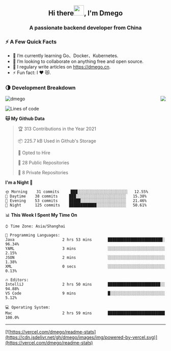 <h2 align="center">Hi there<img src="https://cdn.jsdelivr.net/gh/dmego/images/img/Hi.gif" height="32" />, I'm Dmego </h2>
<h3 align="center">A passionate backend developer from China</h3>

### ⚡️ A Few Quick Facts

<ul>
    <li> 🌱 I’m currently learning Go、Docker、Kubernetes.</li>
    <li> 👯 I’m looking to collaborate on anything free and open source.</li>
    <li> 📝 I regulary write articles on <a href="https://dmego.cn">https://dmego.cn</a>.</li>
    <li> ⚡ Fun fact: I ❤️ 😻.</li>
</ul>

### 🌗 Development Breakdown

<img src="https://komarev.com/ghpvc/?username=dmego" alt="dmego" />

<img align="right" src="https://readme-stats-dmego.vercel.app/api?username=dmego&show_icons=true&icon_color=1573B3&hide_title=true&text_color=718096&bg_color=00000000&hide_border=true"/>

<!--START_SECTION:waka-->
![Lines of code](https://img.shields.io/badge/From%20Hello%20World%20I%27ve%20Written-242782%20lines%20of%20code-blue)

**🐱 My Github Data** 

> 🏆 313 Contributions in the Year 2021
 > 
> 📦 225.7 kB Used in Github's Storage 
 > 
> 💼 Opted to Hire
 > 
> 📜 28 Public Repositories 
 > 
> 🔑 8 Private Repositories  
 > 
**I'm a Night 🦉** 

```text
🌞 Morning    31 commits     ███░░░░░░░░░░░░░░░░░░░░░░   12.55% 
🌆 Daytime    38 commits     ███░░░░░░░░░░░░░░░░░░░░░░   15.38% 
🌃 Evening    53 commits     █████░░░░░░░░░░░░░░░░░░░░   21.46% 
🌙 Night      125 commits    ████████████░░░░░░░░░░░░░   50.61%

```


📊 **This Week I Spent My Time On** 

```text
⌚︎ Time Zone: Asia/Shanghai

💬 Programming Languages: 
Java                     2 hrs 53 mins       ████████████████████████░   96.34% 
YAML                     3 mins              ░░░░░░░░░░░░░░░░░░░░░░░░░   2.15% 
JSON                     2 mins              ░░░░░░░░░░░░░░░░░░░░░░░░░   1.38% 
XML                      0 secs              ░░░░░░░░░░░░░░░░░░░░░░░░░   0.13%

🔥 Editors: 
IntelliJ                 2 hrs 50 mins       ███████████████████████░░   94.88% 
VS Code                  9 mins              █░░░░░░░░░░░░░░░░░░░░░░░░   5.12%

💻 Operating System: 
Mac                      2 hrs 59 mins       █████████████████████████   100.0%

```


<!--END_SECTION:waka-->

---

[![https://vercel.com/dmego/readme-stats](https://cdn.jsdelivr.net/gh/dmego/images/img/powered-by-vercel.svg)](https://vercel.com/dmego/readme-stats)

